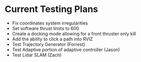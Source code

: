 # **Current Testing Plans**

* Fix coordinates system irregularities
* Set software thrust limits to 600
* Create a docking mode allowing for a front thruster only kill
* Add the ability to click a path into RVIZ
* Test Trajectory Generator (Forrest)
* Test Adaptive portion of adaptive controller (Jason)
* Test Lidar SLAM (Zach)